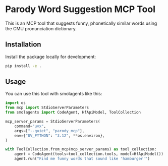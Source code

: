 # Parody Word Suggestion MCP Tool

This is an MCP tool that suggests funny, phonetically similar words using the CMU pronunciation dictionary.

## Installation

Install the package locally for development:
```bash
pip install -e .
```

## Usage

You can use this tool with smolagents like this:

```python
import os
from mcp import StdioServerParameters
from smolagents import CodeAgent, HfApiModel, ToolCollection

mcp_server_params = StdioServerParameters(
    command="uvx",
    args=["--quiet", "parody_mcp"],
    env={"UV_PYTHON": "3.12", **os.environ},
)

with ToolCollection.from_mcp(mcp_server_params) as tool_collection:
    agent = CodeAgent(tools=tool_collection.tools, model=HfApiModel())
    agent.run("Find me funny words that sound like 'hamburger'")